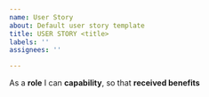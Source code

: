 ```yaml
---
name: User Story
about: Default user story template
title: USER STORY <title>
labels: ''
assignees: ''

---
```


As a **role** I can **capability**, so that **received benefits**
